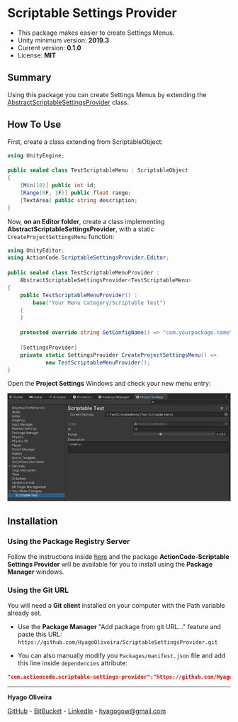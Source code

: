 # Scriptable Settings Provider

* This package makes easier to create Settings Menus.
* Unity minimum version: **2019.3**
* Current version: **0.1.0**
* License: **MIT**

## Summary

Using this package you can create Settings Menus by extending the [AbstractScriptableSettingsProvider](/Editor/AbstractScriptableSettingsProvider.cs) class.

## How To Use

First, create a class extending from ScriptableObject:

```csharp
using UnityEngine;

public sealed class TestScriptableMenu : ScriptableObject
{
    [Min(10)] public int id;
    [Range(0F, 1F)] public float range;
    [TextArea] public string description;
}
```

Now, **on an Editor folder**, create a class implementing **AbstractScriptableSettingsProvider**, with a static `CreateProjectSettingsMenu` function:

```csharp
using UnityEditor;
using ActionCode.ScriptableSettingsProvider.Editor;

public sealed class TestScriptableMenuProvider :
    AbstractScriptableSettingsProvider<TestScriptableMenu>
{
    public TestScriptableMenuProvider() :
        base("Your Menu Category/Scriptable Test")
    {
    }

    protected override string GetConfigName() => "com.yourpackage.name";

    [SettingsProvider]
    private static SettingsProvider CreateProjectSettingsMenu() =>
            new TestScriptableMenuProvider();
}
```

Open the **Project Settings** Windows and check your new menu entry:

![The Scriptable Test Menu](/Docs~/ScriptableTestMenu.png "The Scriptable Test Menu")

## Installation

### Using the Package Registry Server

Follow the instructions inside [here](https://cutt.ly/ukvj1c8) and the package **ActionCode-Scriptable Settings Provider** 
will be available for you to install using the **Package Manager** windows.

### Using the Git URL

You will need a **Git client** installed on your computer with the Path variable already set. 

- Use the **Package Manager** "Add package from git URL..." feature and paste this URL: `https://github.com/HyagoOliveira/ScriptableSettingsProvider.git`

- You can also manually modify you `Packages/manifest.json` file and add this line inside `dependencies` attribute: 

```json
"com.actioncode.scriptable-settings-provider":"https://github.com/HyagoOliveira/ScriptableSettingsProvider.git"
```

---

**Hyago Oliveira**

[GitHub](https://github.com/HyagoOliveira) -
[BitBucket](https://bitbucket.org/HyagoGow/) -
[LinkedIn](https://www.linkedin.com/in/hyago-oliveira/) -
<hyagogow@gmail.com>